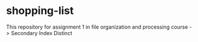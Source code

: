 # shopping-list
This repository for assignment 1 in file organization and processing course
-> Secondary Index Distinct
